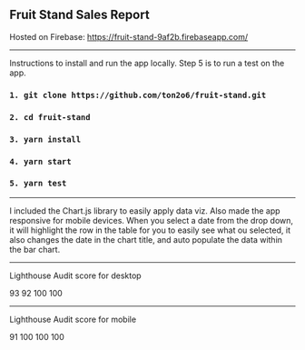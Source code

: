  

## Fruit Stand Sales Report

Hosted on Firebase: https://fruit-stand-9af2b.firebaseapp.com/

---

Instructions to install and run the app locally. Step 5 is to run a test on the app. 

### `1. git clone https://github.com/ton2o6/fruit-stand.git`

### `2. cd fruit-stand`

### `3. yarn install`

### `4. yarn start`

### `5. yarn test`

--- 

I included the Chart.js library to easily apply data viz. Also made the app responsive for mobile devices. When you select a date from the drop down, it will highlight the row in the table for you to easily see what ou selected, it also changes the date in the chart title, and auto populate the data within the bar chart. 

--- 

Lighthouse Audit score for desktop 

93 92 100 100

--- 

Lighthouse Audit score for mobile

91 100 100 100
